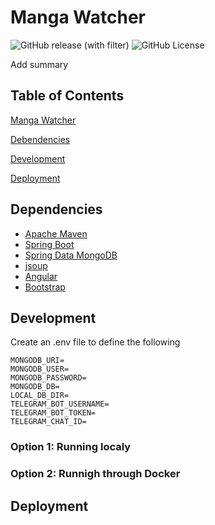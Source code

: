 # Manga Watcher

<!-- https://shields.io/badges -->

![GitHub release (with filter)](https://img.shields.io/github/v/release/tacticalminky/manga-watcher)
![GitHub License](https://img.shields.io/github/license/tacticalminky/manga-watcher)

Add summary

## Table of Contents

[Manga Watcher](#manga-watcher)

[Debendencies](#dependencies)

[Development](#development)

[Deployment](#deployment)

## Dependencies

* [Apache Maven](https://maven.apache.org)
* [Spring Boot](https://spring.io/projects/spring-boot)
* [Spring Data MongoDB](https://spring.io/projects/spring-data-mongodb)
* [jsoup](https://jsoup.org/)
* [Angular](https://angular.io/)
* [Bootstrap](https://getbootstrap.com/)

## Development

Create an .env file to define the following

```text
MONGODB_URI=
MONGODB_USER=
MONGODB_PASSWORD=
MONGODB_DB=
LOCAL_DB_DIR=
TELEGRAM_BOT_USERNAME=
TELEGRAM_BOT_TOKEN=
TELEGRAM_CHAT_ID=
```

### Option 1: Running localy

### Option 2: Runnigh through Docker

## Deployment
